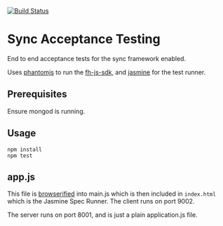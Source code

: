 [![Build Status](https://travis-ci.org/feedhenry/sync-acceptance-testing.svg?branch=master)](https://travis-ci.org/feedhenry/sync-acceptance-testing)

# Sync Acceptance Testing
End to end acceptance tests for the sync framework enabled.

Uses [phantomjs](http://phantomjs.org/) to run the [fh-js-sdk](https://github.com/feedhenry/fh-js-sdk), and [jasmine](https://github.com/gruntjs/grunt-contrib-jasmine) for the test runner.

## Prerequisites
Ensure mongod is running.

## Usage

```
npm install
npm test
```

## app.js
This file is [browserified](http://browserify.org/) into main.js which is then included
in `index.html` which is the Jasmine Spec Runner. The client runs on port 9002.

The server runs on port 8001, and is just a plain application.js file.
